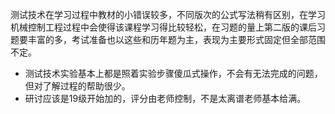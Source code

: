 ​	测试技术在学习过程中教材的小错误较多，不同版次的公式写法稍有区别，在学习机械控制工程过程中会使得该课程学习得比较轻松，在习题的量上第二版的课后习题要丰富的多，考试准备也以这些和历年题为主，表现为主要形式固定但全部范围不定。

- 测试技术实验基本上都是照着实验步骤傻瓜式操作，不会有无法完成的问题，但对了解过程的帮助很少。
- 研讨应该是19级开始加的，评分由老师控制，不是太离谱老师基本给满。

#### 